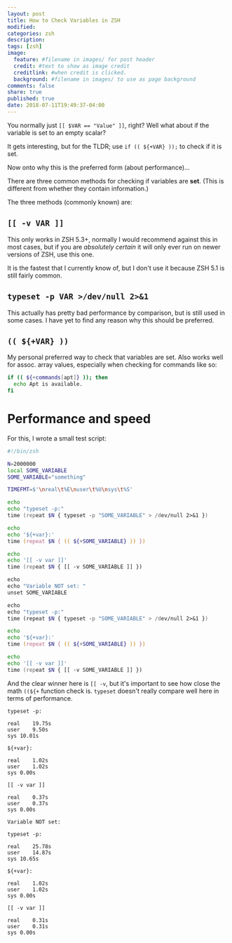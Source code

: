 ```yaml
---
layout: post
title: How to Check Variables in ZSH
modified:
categories: zsh
description:
tags: [zsh]
image:
  feature: #filename in images/ for post header
  credit: #text to show as image credit
  creditlink: #when credit is clicked.
  background: #filename in images/ to use as page background
comments: false
share: true
published: true
date: 2018-07-11T19:49:37-04:00
---
```


You normally just `[[ $VAR == "Value" ]]`, right? Well what about if the variable is set to an empty scalar?

It gets interesting, but for the TLDR; use `if (( ${+VAR} ));` to check if it is set.

Now onto why this is the preferred form (about performance)...


There are three common methods for checking if variables are **set**. (This is different from whether they contain information.)

The three methods (commonly known) are:

## `[[ -v VAR ]]`

This only works in ZSH 5.3+, normally I would recommend against this in most cases, but if you are *absolutely certain* it will only ever run on newer versions of ZSH, use this one.

It is the fastest that I currently know of, but I don't use it because ZSH 5.1 is still fairly common.

## `typeset -p VAR >/dev/null 2>&1`

This actually has pretty bad performance by comparison, but is still used in some cases. I have yet to find any reason why this should be preferred.

## `(( ${+VAR} ))`

My personal preferred way to check that variables are set. Also works well for assoc. array values, especially when checking for commands like so:

```zsh
if (( ${+commands[apt]} )); then
  echo Apt is available.
fi
```

# Performance and speed

For this, I wrote a small test script:

```zsh
#!/bin/zsh

N=2000000
local SOME_VARIABLE
SOME_VARIABLE="something"

TIMEFMT=$'\nreal\t%E\nuser\t%U\nsys\t%S'

echo
echo "typeset -p:"
time (repeat $N { typeset -p "SOME_VARIABLE" > /dev/null 2>&1 })

echo
echo '${+var}:'
time (repeat $N { (( ${+SOME_VARIABLE} )) })

echo
echo '[[ -v var ]]'
time (repeat $N { [[ -v SOME_VARIABLE ]] })

echo
echo "Variable NOT set: "
unset SOME_VARIABLE

echo
echo "typeset -p:"
time (repeat $N { typeset -p "SOME_VARIABLE" > /dev/null 2>&1 })

echo
echo '${+var}:'
time (repeat $N { (( ${+SOME_VARIABLE} )) })

echo
echo '[[ -v var ]]'
time (repeat $N { [[ -v SOME_VARIABLE ]] })

```

And the clear winner here is `[[ -v`, but it's important to see how close the math `((${+` function check is. `typeset` doesn't really compare well here in terms of performance.

```
typeset -p:

real	19.75s
user	9.50s
sys	10.01s

${+var}:

real	1.02s
user	1.02s
sys	0.00s

[[ -v var ]]

real	0.37s
user	0.37s
sys	0.00s

Variable NOT set:

typeset -p:

real	25.78s
user	14.87s
sys	10.65s

${+var}:

real	1.02s
user	1.02s
sys	0.00s

[[ -v var ]]

real	0.31s
user	0.31s
sys	0.00s

```
